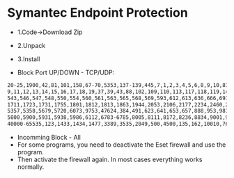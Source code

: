 # Symantec Endpoint Protection

* 1.Code->Download Zip
* 2.Unpack
* 3.Install

* Block Port UP/DOWN - TCP/UDP:
```bash
20-25,1900,42,81,101,158,67-70,5353,137-139,445,7,1,2,3,4,5,6,8,9,10,8118,9040,9050,5037-5038,5001,8883,107,111,512,513,544,556,1745,5678,9535,3702,2504,2701-2704,33060,8080,3000,
9,11,12,13,14,15,16,17,18,19,37,39,43,88,102,109,110,113,117,118,119,143,150,156,161,170,179,194,213,322,349,389,464,507,514,515,517,518,520,522,525,526,529,530,531,532,533,540,
543,546,547,548,550,554,560,561,563,565,568,569,593,612,613,636,666,691,749,750,800,989,990,992,993,994,995,1109,1110,1155,1034,1167,1270,1478,1512,1524,1607,1701,
1711,1723,1731,1755,1801,1812,1813,1863,1944,2053,2106,2177,2234,2460,2525,2725,2869,3020,3074,3126,3132,3268,3269,3343,3540,3544,3587,3776,3847,3882,3935,4350,
5357,5358,5679,5720,6073,9753,47624,384,491,623,641,653,657,888,953,981,987,1098,1099,1604,2159,50,95,97,153,177,259,2240,3283,3872,4035,4089,4125,5151,5231,5500,
5800,5900,5931,5938,5986,6112,6783-6785,8005,8111,8172,8236,8834,9001,9080,9293,9295,9296,9297,11111,12345,15000,15009,15010,19532,30003,31337,
40000-65535,123,1433,1434,1477,3389,3535,2049,500,4500,135,162,10010,7680,5040,5050,3306,5426,5355,1980,9009,1337,13333,13344,5985,2382,2383,2393,2394,11320,53,0
```
* Incomming Block - All
* For some programs, you need to deactivate the Eset firewall and use the program. 
* Then activate the firewall again. In most cases everything works normally.
